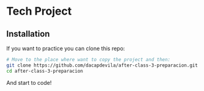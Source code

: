 # Tech Project

## Installation

If you want to practice you can clone this repo:

```bash
# Move to the place where want to copy the project and then:
git clone https://github.com/dacapdevila/after-class-3-preparacion.git
cd after-class-3-preparacion
```

And start to code!
